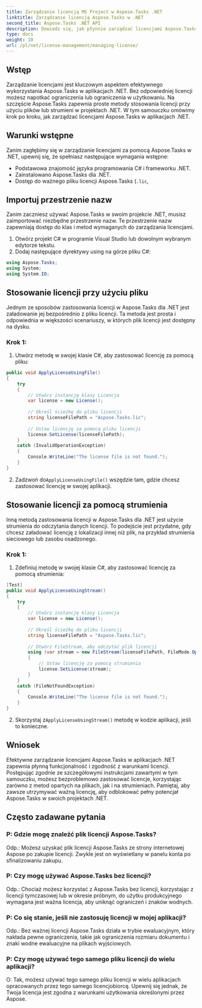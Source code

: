 ```yaml
---
title: Zarządzanie licencją MS Project w Aspose.Tasks .NET
linktitle: Zarządzanie licencją Aspose.Tasks w .NET
second_title: Aspose.Tasks .NET API
description: Dowiedz się, jak płynnie zarządzać licencjami Aspose.Tasks w aplikacjach .NET, korzystając z podejścia opartego na plikach lub strumieniach.
type: docs
weight: 10
url: /pl/net/license-management/managing-license/
---
```

## Wstęp
Zarządzanie licencjami jest kluczowym aspektem efektywnego wykorzystania Aspose.Tasks w aplikacjach .NET. Bez odpowiedniej licencji możesz napotkać ograniczenia lub ograniczenia w użytkowaniu. Na szczęście Aspose.Tasks zapewnia proste metody stosowania licencji przy użyciu plików lub strumieni w projektach .NET. W tym samouczku omówimy krok po kroku, jak zarządzać licencjami Aspose.Tasks w aplikacjach .NET.
## Warunki wstępne
Zanim zagłębimy się w zarządzanie licencjami za pomocą Aspose.Tasks w .NET, upewnij się, że spełniasz następujące wymagania wstępne:
- Podstawowa znajomość języka programowania C# i frameworku .NET.
- Zainstalowano Aspose.Tasks dla .NET.
- Dostęp do ważnego pliku licencji Aspose.Tasks (`.lic`,
## Importuj przestrzenie nazw
Zanim zaczniesz używać Aspose.Tasks w swoim projekcie .NET, musisz zaimportować niezbędne przestrzenie nazw. Te przestrzenie nazw zapewniają dostęp do klas i metod wymaganych do zarządzania licencjami.

1. Otwórz projekt C# w programie Visual Studio lub dowolnym wybranym edytorze tekstu.
2. Dodaj następujące dyrektywy using na górze pliku C#:
```csharp
using Aspose.Tasks;
using System;
using System.IO;

```
## Stosowanie licencji przy użyciu pliku
Jednym ze sposobów zastosowania licencji w Aspose.Tasks dla .NET jest załadowanie jej bezpośrednio z pliku licencji. Ta metoda jest prosta i odpowiednia w większości scenariuszy, w których plik licencji jest dostępny na dysku.
### Krok 1:
1. Utwórz metodę w swojej klasie C#, aby zastosować licencję za pomocą pliku:
```csharp
public void ApplyLicenseUsingFile()
{
    try
    {
        // Utwórz instancję klasy Licencja
        var license = new License();
        
        // Określ ścieżkę do pliku licencji
        string licenseFilePath = "Aspose.Tasks.lic";
        
        // Ustaw licencję za pomocą pliku licencji
        license.SetLicense(licenseFilePath);
    }
    catch (InvalidOperationException)
    {
        Console.WriteLine("The license file is not found.");
    }
}
```
2.  Zadzwoń do`ApplyLicenseUsingFile()` wszędzie tam, gdzie chcesz zastosować licencję w swojej aplikacji.
## Stosowanie licencji za pomocą strumienia
Inną metodą zastosowania licencji w Aspose.Tasks dla .NET jest użycie strumienia do odczytania danych licencji. To podejście jest przydatne, gdy chcesz załadować licencję z lokalizacji innej niż plik, na przykład strumienia sieciowego lub zasobu osadzonego.
### Krok 1:
1. Zdefiniuj metodę w swojej klasie C#, aby zastosować licencję za pomocą strumienia:
```csharp
[Test]
public void ApplyLicenseUsingStream()
{
    try
    {
        // Utwórz instancję klasy Licencja
        var license = new License();
        
        // Określ ścieżkę do pliku licencji
        string licenseFilePath = "Aspose.Tasks.lic";
        
        // Otwórz FileStream, aby odczytać plik licencji
        using (var stream = new FileStream(licenseFilePath, FileMode.Open))
        {
            // Ustaw licencję za pomocą strumienia
            license.SetLicense(stream);
        }
    }
    catch (FileNotFoundException)
    {
        Console.WriteLine("The license file is not found.");
    }
}
```
2.  Skorzystaj z`ApplyLicenseUsingStream()` metodę w kodzie aplikacji, jeśli to konieczne.
## Wniosek
Efektywne zarządzanie licencjami Aspose.Tasks w aplikacjach .NET zapewnia płynną funkcjonalność i zgodność z warunkami licencji. Postępując zgodnie ze szczegółowymi instrukcjami zawartymi w tym samouczku, możesz bezproblemowo zastosować licencje, korzystając zarówno z metod opartych na plikach, jak i na strumieniach. Pamiętaj, aby zawsze utrzymywać ważną licencję, aby odblokować pełny potencjał Aspose.Tasks w swoich projektach .NET.
## Często zadawane pytania
### P: Gdzie mogę znaleźć plik licencji Aspose.Tasks?

Odp.: Możesz uzyskać plik licencji Aspose.Tasks ze strony internetowej Aspose po zakupie licencji. Zwykle jest on wyświetlany w panelu konta po sfinalizowaniu zakupu.

### P: Czy mogę używać Aspose.Tasks bez licencji?

Odp.: Chociaż możesz korzystać z Aspose.Tasks bez licencji, korzystając z licencji tymczasowej lub w okresie próbnym, do użytku produkcyjnego wymagana jest ważna licencja, aby uniknąć ograniczeń i znaków wodnych.

### P: Co się stanie, jeśli nie zastosuję licencji w mojej aplikacji?

Odp.: Bez ważnej licencji Aspose.Tasks działa w trybie ewaluacyjnym, który nakłada pewne ograniczenia, takie jak ograniczenia rozmiaru dokumentu i znaki wodne ewaluacyjne na plikach wyjściowych.

### P: Czy mogę używać tego samego pliku licencji do wielu aplikacji?

O: Tak, możesz używać tego samego pliku licencji w wielu aplikacjach opracowanych przez tego samego licencjobiorcę. Upewnij się jednak, że Twoja licencja jest zgodna z warunkami użytkowania określonymi przez Aspose.